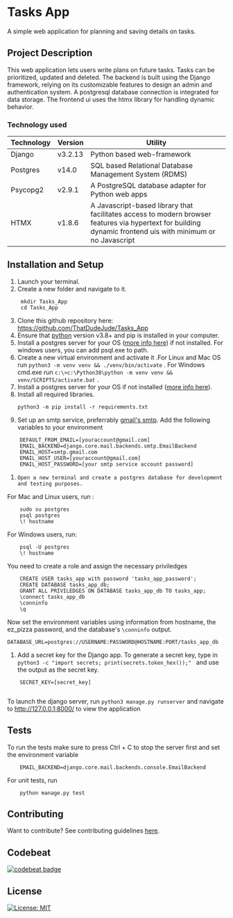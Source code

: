 # Tasks App

A simple web application for planning and saving details on tasks.

## Project Description

This web application lets users write plans on future tasks. Tasks can be prioritized, updated and deleted. The backend is built using the Django framework, relying on its customizable features to design an admin and authentication system. A postgresql database connection is integrated for data storage.  The frontend ui uses the htmx library for handling dynamic behavior.

### Technology used
| Technology  |       Version    |      Utility    |
|-------------|------------------|-----------------|
|    Django   |  v3.2.13         | Python based web-framework|
|   Postgres  | v14.0            | SQL based Relational Database Management System (RDMS)|
| Psycopg2    |     v2.9.1       | A PostgreSQL database adapter for Python web apps |
| HTMX       |     v1.8.6      | A Javascript-based library that facilitates access to modern browser features via hypertext for building dynamic frontend uis with minimum or no Javascript|



## Installation and Setup


1. Launch your terminal.
2. Create a new folder and navigate to it.
   ```
    mkdir Tasks_App
    cd Tasks_App
   ```
3. Clone this github repository here: https://github.com/ThatDudeJude/Tasks_App   
4. Ensure that [python](https://www.python.org) version v3.8+ and pip is installed in your computer.
5. Install a postgres server for your OS ([more info here](https://www.postgres.org/download)) if not installed. For windows users, you can add psql.exe to path.
6. Create a new virtual environment and activate it .For Linux and Mac OS run `python3 -m venv venv && ./venv/bin/activate` . For Windows cmd.exe run `c:\>c:\Python38\python -m venv venv && venv/SCRIPTS/activate.bat` .
7. Install a postgres server for your OS if not installed ([more info here](https://www.postgres.org/download)). 
8. Install all required libraries. 
   ```
   python3 -m pip install -r requirements.txt
   ```
9.    Set up an smtp service, preferrably [gmail's smtp](https://dev.to/abderrahmanemustapha/how-to-send-email-with-django-and-gmail-in-production-the-right-way-24ab). Add the following variables to your environment
```
    DEFAULT_FROM_EMAIL=[youraccount@gmail.com]
    EMAIL_BACKEND=django.core.mail.backends.smtp.EmailBackend
    EMAIL_HOST=smtp.gmail.com
    EMAIL_HOST_USER=[youraccount@gmail.com]
    EMAIL_HOST_PASSWORD=[your smtp service account password]        
```
1.     Open a new terminal and create a postgres database for development and testing purposes. 

For Mac and Linux users, run :
```    
    sudo su postgres
    psql postgres
    \! hostname
```

For Windows users, run:
```
    psql -U postgres    
    \! hostname
```
You need to create a role and assign the necessary priviledges
```    
    CREATE USER tasks_app with password 'tasks_app_password';        
    CREATE DATABASE tasks_app_db;
    GRANT ALL PRIVILEDGES ON DATABASE tasks_app_db TO tasks_app;
    \connect tasks_app_db
    \conninfo    
    \q
```
   
Now set the environment variables using information from hostname, the ez_pizza password, and the database's `\conninfo` output.
   ```
   DATABASE_URL=postgres://USERNAME:PASSWORD@HOSTNAME:PORT/tasks_app_db   
   ``` 
1.   Add a secret key for the Django app. To generate a secret key, type in ``python3 -c "import secrets; print(secrets.token_hex());" `` and use the output as the secret key.
```
    SECRET_KEY=[secret_key]        
    
```
To launch the django server, run ``python3 manage.py runserver`` and navigate to http://127.0.0.1:8000/ to view the application

## Tests

To run the tests make sure to press Ctrl + C to stop the server first and set the environment variable
```
    EMAIL_BACKEND=django.core.mail.backends.console.EmailBackend
```
For unit tests, run
```
    python manage.py test
```

## Contributing
Want to contribute? See contributing guidelines [here](/CONTRIBUTING.md).

## Codebeat

[![codebeat badge](https://codebeat.co/badges/f49762c5-7506-446a-b738-fe7f9fb8bc28)](https://codebeat.co/a/thatdudejude/projects/github-com-thatdudejude-bibliophiliac-profile_branch_final)

## License
[![License: MIT](https://img.shields.io/badge/License-MIT-yellow.svg)](LICENCE.txt)